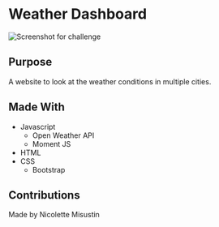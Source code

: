 # Weather Dashboard
![Screenshot for challenge](https://user-images.githubusercontent.com/78009246/112913768-45396d00-90af-11eb-9a44-c549792523b0.JPG)
## Purpose
A website to look at the weather conditions in multiple cities.
## Made With
* Javascript
  * Open Weather API
  * Moment JS   
* HTML
* CSS
  * Bootstrap
##
## Contributions
Made by Nicolette Misustin

